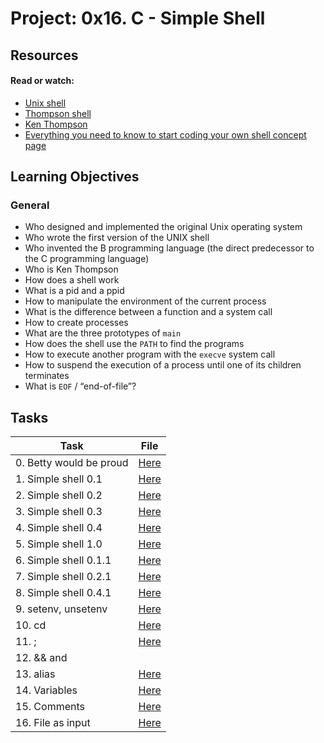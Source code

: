 # Project: 0x16. C - Simple Shell

## Resources

#### Read or watch:

* [Unix shell](https://intranet.alxswe.com/rltoken/f0YU9TAhniMXWlSXtb64Yw)
* [Thompson shell](https://intranet.alxswe.com/rltoken/7LJOp2qP7qHUcsOK2-F3qA)
* [Ken Thompson](https://intranet.alxswe.com/rltoken/wTSu31ZP1f7fFTJFgRQC7w)
* [Everything you need to know to start coding your own shell concept page]()
## Learning Objectives

### General

* Who designed and implemented the original Unix operating system
* Who wrote the first version of the UNIX shell
* Who invented the B programming language (the direct predecessor to the C programming language)
* Who is Ken Thompson
* How does a shell work
* What is a pid and a ppid
* How to manipulate the environment of the current process
* What is the difference between a function and a system call
* How to create processes
* What are the three prototypes of <code>main</code>
* How does the shell use the <code>PATH</code> to find the programs
* How to execute another program with the <code>execve</code> system call
* How to suspend the execution of a process until one of its children terminates
* What is <code>EOF</code> / “end-of-file”?
## Tasks

| Task | File |
| ---- | ---- |
| 0. Betty would be proud | [Here](./) |
| 1. Simple shell 0.1 | [Here](./) |
| 2. Simple shell 0.2 | [Here](./) |
| 3. Simple shell 0.3 | [Here](./) |
| 4. Simple shell 0.4 | [Here](./) |
| 5. Simple shell 1.0 | [Here](./) |
| 6. Simple shell 0.1.1 | [Here](./) |
| 7. Simple shell 0.2.1 | [Here](./) |
| 8. Simple shell 0.4.1 | [Here](./) |
| 9. setenv, unsetenv | [Here](./) |
| 10. cd | [Here](./) |
| 11. ; | [Here](./) |
| 12. && and || | [Here](./) |
| 13. alias | [Here](./) |
| 14. Variables | [Here](./) |
| 15. Comments | [Here](./) |
| 16. File as input | [Here](./) |

